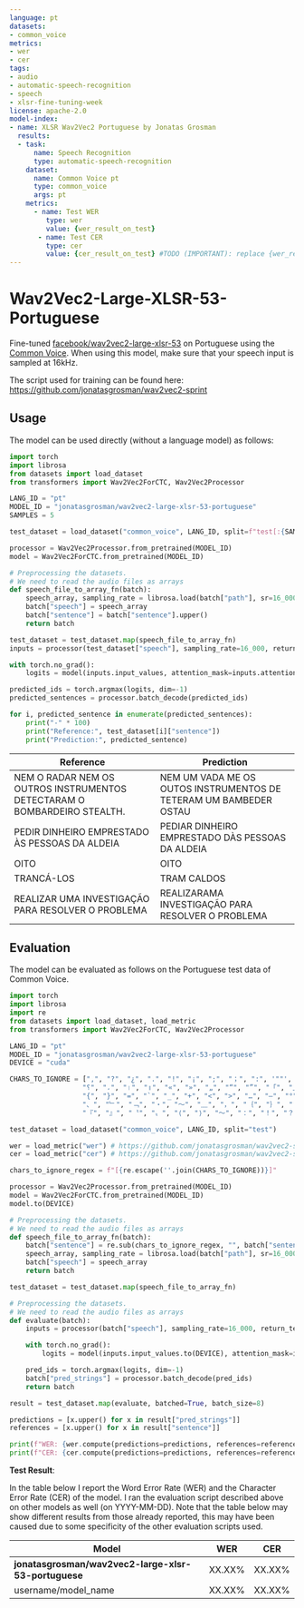 ```yaml
---
language: pt
datasets:
- common_voice
metrics:
- wer
- cer
tags:
- audio
- automatic-speech-recognition
- speech
- xlsr-fine-tuning-week
license: apache-2.0
model-index:
- name: XLSR Wav2Vec2 Portuguese by Jonatas Grosman
  results:
  - task: 
      name: Speech Recognition
      type: automatic-speech-recognition
    dataset:
      name: Common Voice pt
      type: common_voice
      args: pt
    metrics:
      - name: Test WER
         type: wer
         value: {wer_result_on_test}
       - name: Test CER
         type: cer
         value: {cer_result_on_test} #TODO (IMPORTANT): replace {wer_result_on_test} with the WER error rate you achieved on the common_voice test set. It should be in the format XX.XX (don't add the % sign here). **Please** remember to fill out this value after you evaluated your model, so that your model appears on the leaderboard. If you fill out this model card before evaluating your model, please remember to edit the model card afterward to fill in your value
---
```


# Wav2Vec2-Large-XLSR-53-Portuguese

Fine-tuned [facebook/wav2vec2-large-xlsr-53](https://huggingface.co/facebook/wav2vec2-large-xlsr-53) on Portuguese using the [Common Voice](https://huggingface.co/datasets/common_voice).
When using this model, make sure that your speech input is sampled at 16kHz.

The script used for training can be found here: https://github.com/jonatasgrosman/wav2vec2-sprint
## Usage

The model can be used directly (without a language model) as follows:

```python
import torch
import librosa
from datasets import load_dataset
from transformers import Wav2Vec2ForCTC, Wav2Vec2Processor

LANG_ID = "pt"
MODEL_ID = "jonatasgrosman/wav2vec2-large-xlsr-53-portuguese"
SAMPLES = 5

test_dataset = load_dataset("common_voice", LANG_ID, split=f"test[:{SAMPLES}]")

processor = Wav2Vec2Processor.from_pretrained(MODEL_ID)
model = Wav2Vec2ForCTC.from_pretrained(MODEL_ID)

# Preprocessing the datasets.
# We need to read the audio files as arrays
def speech_file_to_array_fn(batch):
    speech_array, sampling_rate = librosa.load(batch["path"], sr=16_000)
    batch["speech"] = speech_array
    batch["sentence"] = batch["sentence"].upper()
    return batch

test_dataset = test_dataset.map(speech_file_to_array_fn)
inputs = processor(test_dataset["speech"], sampling_rate=16_000, return_tensors="pt", padding=True)

with torch.no_grad():
    logits = model(inputs.input_values, attention_mask=inputs.attention_mask).logits

predicted_ids = torch.argmax(logits, dim=-1)
predicted_sentences = processor.batch_decode(predicted_ids)

for i, predicted_sentence in enumerate(predicted_sentences):
    print("-" * 100)
    print("Reference:", test_dataset[i]["sentence"])
    print("Prediction:", predicted_sentence)
```

| Reference  | Prediction |
| ------------- | ------------- |
| NEM O RADAR NEM OS OUTROS INSTRUMENTOS DETECTARAM O BOMBARDEIRO STEALTH. | NEM UM VADA ME OS OUTOS INSTRUMENTOS DE TETERAM UM BAMBEDER OSTAU |
| PEDIR DINHEIRO EMPRESTADO ÀS PESSOAS DA ALDEIA | PEDIAR DINHEIRO EMPRESTADO DÀS PESSOAS DA ALDEIA |
| OITO | OITO |
| TRANCÁ-LOS | TRAM CALDOS |
| REALIZAR UMA INVESTIGAÇÃO PARA RESOLVER O PROBLEMA | REALIZARAMA INVESTIGAÇÃO PARA RESOLVER O PROBLEMA |

## Evaluation

The model can be evaluated as follows on the Portuguese test data of Common Voice.

```python
import torch
import librosa
import re
from datasets import load_dataset, load_metric
from transformers import Wav2Vec2ForCTC, Wav2Vec2Processor

LANG_ID = "pt"
MODEL_ID = "jonatasgrosman/wav2vec2-large-xlsr-53-portuguese"
DEVICE = "cuda"

CHARS_TO_IGNORE = [",", "?", "¿", ".", "!", "¡", ";", "；", ":", '""', "%", '"', "�", "ʿ", "·", "჻", "~", "՞",
                  "؟", "،", "।", "॥", "«", "»", "„", "“", "”", "「", "」", "‘", "’", "《", "》", "(", ")", "[", "]",
                  "{", "}", "=", "`", "_", "+", "<", ">", "…", "–", "°", "´", "ʾ", "‹", "›", "©", "®", "—", "→", "。",
                  "、", "﹂", "﹁", "‧", "～", "﹏", "，", "｛", "｝", "（", "）", "［", "］", "【", "】", "‥", "〽",
                  "『", "』", "〝", "〟", "⟨", "⟩", "〜", "：", "！", "？", "♪", "؛", "/", "\\", "º", "−", "^", "ʻ", "ˆ"]

test_dataset = load_dataset("common_voice", LANG_ID, split="test")

wer = load_metric("wer") # https://github.com/jonatasgrosman/wav2vec2-sprint/blob/main/wer.py
cer = load_metric("cer") # https://github.com/jonatasgrosman/wav2vec2-sprint/blob/main/cer.py

chars_to_ignore_regex = f"[{re.escape(''.join(CHARS_TO_IGNORE))}]"

processor = Wav2Vec2Processor.from_pretrained(MODEL_ID)
model = Wav2Vec2ForCTC.from_pretrained(MODEL_ID)
model.to(DEVICE)

# Preprocessing the datasets.
# We need to read the audio files as arrays
def speech_file_to_array_fn(batch):
    batch["sentence"] = re.sub(chars_to_ignore_regex, "", batch["sentence"]).upper()
    speech_array, sampling_rate = librosa.load(batch["path"], sr=16_000)
    batch["speech"] = speech_array
    return batch

test_dataset = test_dataset.map(speech_file_to_array_fn)

# Preprocessing the datasets.
# We need to read the audio files as arrays
def evaluate(batch):
	inputs = processor(batch["speech"], sampling_rate=16_000, return_tensors="pt", padding=True)

	with torch.no_grad():
		logits = model(inputs.input_values.to(DEVICE), attention_mask=inputs.attention_mask.to(DEVICE)).logits

	pred_ids = torch.argmax(logits, dim=-1)
	batch["pred_strings"] = processor.batch_decode(pred_ids)
	return batch

result = test_dataset.map(evaluate, batched=True, batch_size=8)

predictions = [x.upper() for x in result["pred_strings"]]
references = [x.upper() for x in result["sentence"]]

print(f"WER: {wer.compute(predictions=predictions, references=references, chunk_size=1000) * 100}")
print(f"CER: {cer.compute(predictions=predictions, references=references, chunk_size=1000) * 100}")
```

**Test Result**:

In the table below I report the Word Error Rate (WER) and the Character Error Rate (CER) of the model. I ran the evaluation script described above on other models as well (on YYYY-MM-DD). Note that the table below may show different results from those already reported, this may have been caused due to some specificity of the other evaluation scripts used.

| Model | WER | CER |
| ------------- | ------------- | ------------- |
| **jonatasgrosman/wav2vec2-large-xlsr-53-portuguese** | XX.XX% | XX.XX% |
| username/model_name | XX.XX% | XX.XX% |
